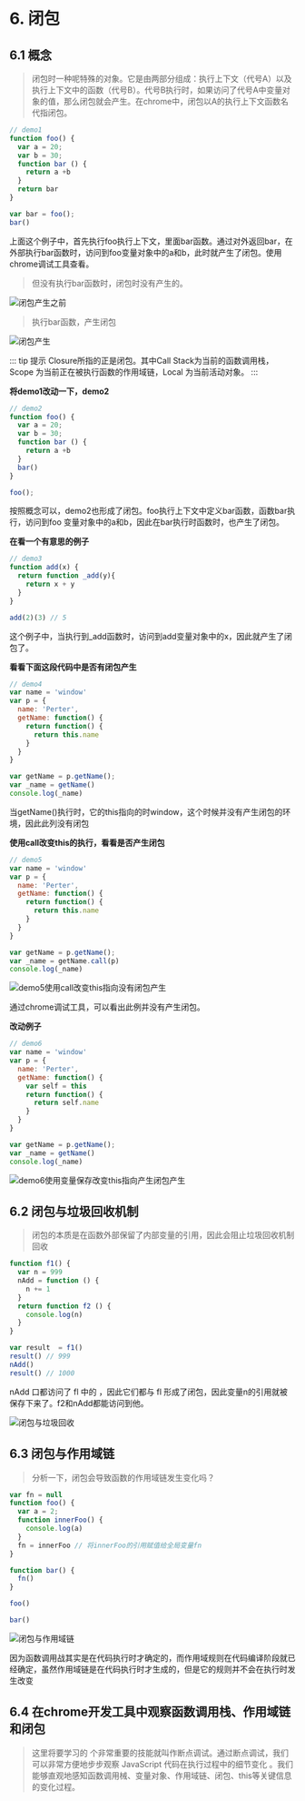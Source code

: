 # 6. 闭包

## 6.1 概念
> 闭包时一种呢特殊的对象。它是由两部分组成：执行上下文（代号A）以及执行上下文中的函数（代号B）。代号B执行时，如果访问了代号A中变量对象的值，那么闭包就会产生。在chrome中，闭包以A的执行上下文函数名代指闭包。

```javascript
// demo1
function foo() {
  var a = 20;
  var b = 30;
  function bar () {
    return a +b
  }
  return bar
}

var bar = foo();
bar()
```
上面这个例子中，首先执行foo执行上下文，里面bar函数。通过对外返回bar，在外部执行bar函数时，访问到foo变量对象中的a和b，此时就产生了闭包。使用chrome调试工具查看。

> 但没有执行bar函数时，闭包时没有产生的。

<img :src="$withBase('/images/javascript核心技术开发/demo1闭包产生之前.png')" alt="闭包产生之前" />

> 执行bar函数，产生闭包

<img :src="$withBase('/images/javascript核心技术开发/demo1闭包产生.png')" alt="闭包产生" />

::: tip 提示
Closure所指的正是闭包。其中Call Stack为当前的函数调用栈，Scope 为当前正在被执行函数的作用域链，Local 为当前活动对象。
:::

**将demo1改动一下，demo2**
```javascript
// demo2
function foo() {
  var a = 20;
  var b = 30;
  function bar () {
    return a +b
  }
  bar()
}

foo();
```
按照概念可以，demo2也形成了闭包。foo执行上下文中定义bar函数，函数bar执行，访问到foo 变量对象中的a和b，因此在bar执行时函数时，也产生了闭包。

**在看一个有意思的例子**
```javascript
// demo3
function add(x) {
  return function _add(y){
    return x + y
  }
}

add(2)(3) // 5
```
这个例子中，当执行到_add函数时，访问到add变量对象中的x，因此就产生了闭包了。


**看看下面这段代码中是否有闭包产生**
```javascript
// demo4
var name = 'window'
var p = {
  name: 'Perter',
  getName: function() {
    return function() {
      return this.name
    }
  }
}

var getName = p.getName();
var _name = getName()
console.log(_name)
```
当getName()执行时，它的this指向的时window，这个时候并没有产生闭包的环境，因此此列没有闭包

**使用call改变this的执行，看看是否产生闭包**
```javascript
// demo5
var name = 'window'
var p = {
  name: 'Perter',
  getName: function() {
    return function() {
      return this.name
    }
  }
}

var getName = p.getName();
var _name = getName.call(p)
console.log(_name)
```
<img :src="$withBase('/images/javascript核心技术开发/demo5使用call改变this指向没有闭包产生.png')" alt="demo5使用call改变this指向没有闭包产生" />

通过chrome调试工具，可以看出此例并没有产生闭包。

**改动例子**
```javascript
// demo6
var name = 'window'
var p = {
  name: 'Perter',
  getName: function() {
    var self = this
    return function() {
      return self.name
    }
  }
}

var getName = p.getName();
var _name = getName()
console.log(_name)
```
<img :src="$withBase('/images/javascript核心技术开发/demo6使用变量保存改变this指向产生闭包产生.png')" alt="demo6使用变量保存改变this指向产生闭包产生" />

## 6.2 闭包与垃圾回收机制
> 闭包的本质是在函数外部保留了内部变量的引用，因此会阻止垃圾回收机制回收
```javascript
function f1() {
  var n = 999
  nAdd = function () {
    n += 1
  }
  return function f2 () {
    console.log(n)
  }
}

var result  = f1()
result() // 999
nAdd()
result() // 1000
```
nAdd 口都访问了 fl 中的 ，因此它们都与 fl 形成了闭包，因此变量n的引用就被保存下来了。f2和nAdd都能访问到他。

<img :src="$withBase('/images/javascript核心技术开发/闭包与垃圾回收.png')" alt="闭包与垃圾回收" />

## 6.3 闭包与作用域链
> 分析一下，闭包会导致函数的作用域链发生变化吗？
```javascript
var fn = null
function foo() {
  var a = 2;
  function innerFoo() {
    console.log(a)
  }
  fn = innerFoo // 将innerFoo的引用赋值给全局变量fn
}

function bar() {
  fn()
}

foo()

bar()
```
<img :src="$withBase('/images/javascript核心技术开发/闭包与作用域链.png')" alt="闭包与作用域链" />

因为函数调用战其实是在代码执行时才确定的，而作用域规则在代码编译阶段就已经确定，虽然作用域链是在代码执行时才生成的，但是它的规则并不会在执行时发生改变

## 6.4 在chrome开发工具中观察函数调用栈、作用域链和闭包
> 这里将要学习的 个非常重要的技能就叫作断点调试。通过断点调试，我们可以非常方便地步步观察 JavaScript 代码在执行过程中的细节变化 。我们能够直观地感知函数调用械、变量对象、作用域链、闭包、this等关键信息的变化过程。

